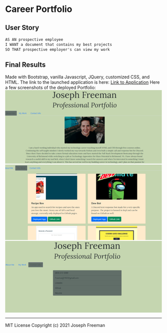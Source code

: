 # Career Portfolio

## User Story

```
AS AN prospective employee
I WANT a document that contains my best projects
SO THAT prospective employer's can view my work
```


## Final Results

Made with Bootstrap, vanilla Javascript, JQuery, customized CSS, and HTML.
The link to the launched application is here: [Link to Application](https://gitoffmyfarm.github.io/Portfolio/)
Here a few screenshots of the deployed Portfolio:
![Application Image](https://github.com/GitOffMyFarm/Portfolio/blob/main/Assets/Pictures/Screenshot1.png)
![Application Image](https://github.com/GitOffMyFarm/Portfolio/blob/main/Assets/Pictures/Screenshot2.png)
![Application Image](https://github.com/GitOffMyFarm/Portfolio/blob/main/Assets/Pictures/Screenshot3.png)

- - -
MIT License Copyright (c) 2021 Joseph Freeman
